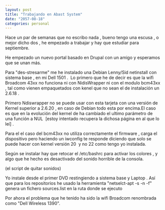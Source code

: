 ```yaml
---
layout: post
title: "Trabajando en Abast System"
date: "2057-08-18"
categories: personal
---
```


Hace un par de semanas que no escribo nada , bueno tengo una escusa , o mejor dicho dos , he empezado a trabajar y hay que estudiar para septiembre.

He empezado un nuevo portal basado en Drupal con un amigo y esperamos que se unan más.

Para "des-stresarme" me he instalado una Debian Lenny/Sid netinstall con sistema base , en mi Dell 1501 .  Lo primero que he de decir es que la wifi Broadcom 43xx no funciona ni con NidisWrapper ni con el modulo bcm43xx , tal como vienen empaquetados con kenel que no sean el de instalación un 2.6.18 .

Primero Ndiswrapper no se puede usar con esta tarjeta con una versión de Kernel superior a 2.6.20 , en caso de Debian todo esta por encima.El caso es que en la evolución del kernel de ha cambiado el ultimo parámetro de una función a NUL  \[estoy intentado recupera la dichosa página en al que lo leí\] .

Para el el caso del bcm43xx no utiliza correctamente el firmware , carga el dispositivo pero haciendo un iwconfig te responde diciendo que solo se puede hacer con kernel versión 20  y no 22 como tengo yo instalada.

Según se instalar hay que retocar el /etc/bashrc para activar los colores , y algo que he hecho es desactivado del sonido horrible de la consola.

(el script de quitar sonidos)

Yo instale desde el primer DVD restingiendo a sistema base y Laptop . Así que para los repositorios he usado la herramienta "netselct-apt -s -n -f" genera un fichero sources.list en la ruta donde se ejecuto

Por ahora el problema que he tenido ha sido la wifi Broadcom renombrada como "Dell Wireless 1390".
